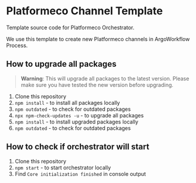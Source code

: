 # Platformeco Channel Template

Template source code for Platformeco Orchestrator.

We use this template to create new Platformeco channels in ArgoWorkflow Process.

## How to upgrade all packages

> **Warning**: This will upgrade all packages to the latest version. Please make sure you have tested the new version before upgrading.

1. Clone this repository
2. `npm install` - to install all packages locally
3. `npm outdated` - to check for outdated packages
4. `npx npm-check-updates -u` - to upgrade all packages
5. `npm install` - to install upgraded packages locally
6. `npm outdated` - to check for outdated packages

## How to check if orchestrator will start

1. Clone this repository
2. `npm start` - to start orchestrator locally
3. Find `Core initialization finished` in console output
